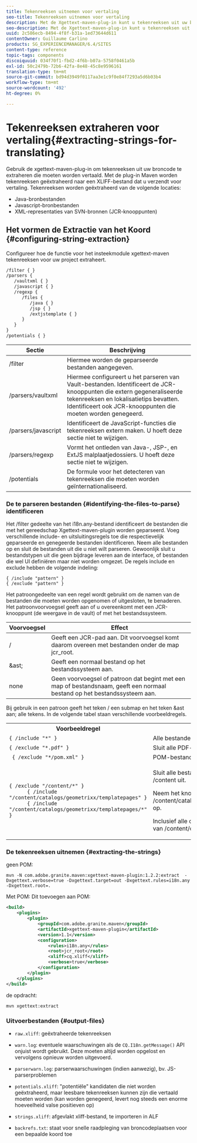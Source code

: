 ```yaml
---
title: Tekenreeksen uitnemen voor vertaling
seo-title: Tekenreeksen uitnemen voor vertaling
description: Met de Xgettext-maven-plug-in kunt u tekenreeksen uit uw broncode extraheren die moeten worden vertaald
seo-description: Met de Xgettext-maven-plug-in kunt u tekenreeksen uit uw broncode extraheren die moeten worden vertaald
uuid: 2c586ecb-8494-4f8f-b31a-1ed73644d611
contentOwner: Guillaume Carlino
products: SG_EXPERIENCEMANAGER/6.4/SITES
content-type: reference
topic-tags: components
discoiquuid: 034f70f1-fbd2-4f6b-b07a-5758f0461a5b
exl-id: 50c2479b-72b6-42fa-8e48-45c8e9596161
translation-type: tm+mt
source-git-commit: bd94d3949f0117aa3e1c9f0e84f7293a5d6b03b4
workflow-type: tm+mt
source-wordcount: '492'
ht-degree: 0%

---
```


# Tekenreeksen extraheren voor vertaling{#extracting-strings-for-translating}

Gebruik de xgettext-maven-plug-in om tekenreeksen uit uw broncode te extraheren die moeten worden vertaald. Met de plug-in Maven worden tekenreeksen geëxtraheerd naar een XLIFF-bestand dat u verzendt voor vertaling. Tekenreeksen worden geëxtraheerd van de volgende locaties:

* Java-bronbestanden
* Javascript-bronbestanden
* XML-representaties van SVN-bronnen (JCR-knooppunten)

## Het vormen de Extractie van het Koord {#configuring-string-extraction}

Configureer hoe de functie voor het insteekmodule xgettext-maven tekenreeksen voor uw project extraheert.

```xml
/filter { }
/parsers {
   /vaultxml { }
   /javascript { }
   /regexp {
      /files {
         /java { } 
         /jsp { }
         /extjstemplate { }
      }
   }
}
/potentials { }
```

| Sectie | Beschrijving |
|---|---|
| /filter | Hiermee worden de geparseerde bestanden aangegeven. |
| /parsers/vaultxml | Hiermee configureert u het parseren van Vault-bestanden. Identificeert de JCR-knooppunten die extern gegeneraliseerde tekenreeksen en lokalisatietips bevatten. Identificeert ook JCR-knooppunten die moeten worden genegeerd. |
| /parsers/javascript | Identificeert de JavaScript-functies die tekenreeksen extern maken. U hoeft deze sectie niet te wijzigen. |
| /parsers/regexp | Vormt het ontleden van Java-, JSP-, en ExtJS malplaatjedossiers. U hoeft deze sectie niet te wijzigen. |
| /potentials | De formule voor het detecteren van tekenreeksen die moeten worden geïnternationaliseerd. |

### De te parseren bestanden {#identifying-the-files-to-parse} identificeren

Het /filter gedeelte van het i18n.any-bestand identificeert de bestanden die met het gereedschap Xgettext-maven-plugin worden geparseerd. Voeg verschillende include- en uitsluitingsregels toe die respectievelijk geparseerde en genegeerde bestanden identificeren. Neem alle bestanden op en sluit de bestanden uit die u niet wilt parseren. Gewoonlijk sluit u bestandstypen uit die geen bijdrage leveren aan de interface, of bestanden die wel UI definiëren maar niet worden omgezet. De regels include en exclude hebben de volgende indeling:

```
{ /include "pattern" }
{ /exclude "pattern" }
```

Het patroongedeelte van een regel wordt gebruikt om de namen van de bestanden die moeten worden opgenomen of uitgesloten, te benaderen. Het patroonvoorvoegsel geeft aan of u overeenkomt met een JCR-knooppunt (de weergave in de vault) of met het bestandssysteem.

| Voorvoegsel | Effect |
|---|---|
| / | Geeft een JCR-pad aan. Dit voorvoegsel komt daarom overeen met bestanden onder de map jcr_root. |
| &amp;ast; | Geeft een normaal bestand op het bestandssysteem aan. |
| none | Geen voorvoegsel of patroon dat begint met een map of bestandsnaam, geeft een normaal bestand op het bestandssysteem aan. |

Bij gebruik in een patroon geeft het teken / een submap en het teken &amp;ast aan; alle tekens. In de volgende tabel staan verschillende voorbeeldregels.

<table> 
 <tbody> 
  <tr> 
   <th>Voorbeeldregel</th> 
   <th>Effect</th> 
  </tr> 
  <tr> 
   <td><code>{ /include "*" }</code></td> 
   <td>Alle bestanden opnemen.</td> 
  </tr> 
  <tr> 
   <td><code>{ /exclude "*.pdf" }</code></td> 
   <td>Sluit alle PDF-bestanden uit.</td> 
  </tr> 
  <tr> 
   <td><code> { /exclude "*/pom.xml" }</code></td> 
   <td>POM-bestanden uitsluiten.</td> 
  </tr> 
  <tr> 
   <td><code class="code">{ /exclude "/content/*" }
      { /include "/content/catalogs/geometrixx/templatepages" }
      { /include "/content/catalogs/geometrixx/templatepages/*" }</code></td> 
   <td><p>Sluit alle bestanden onder het knooppunt /content uit.</p> <p>Neem het knooppunt /content/catalogs/geometrixx/templatepages op.</p> <p>Inclusief alle onderliggende knooppunten van /content/catalogs/geometrixx/sjablonen.</p> </td> 
  </tr> 
 </tbody> 
</table>

### De tekenreeksen uitnemen {#extracting-the-strings}

geen POM:

```shell
mvn -N com.adobe.granite.maven:xgettext-maven-plugin:1.2.2:extract  -Dxgettext.verbose=true -Dxgettext.target=out -Dxgettext.rules=i18n.any -Dxgettext.root=.
```

Met POM: Dit toevoegen aan POM:

```xml
<build>
    <plugins>
        <plugin>
            <groupId>com.adobe.granite.maven</groupId>
            <artifactId>xgettext-maven-plugin</artifactId>
            <version>1.1</version>
            <configuration>
                <rules>i18n.any</rules>
                <root>jcr_root</root>
                <xliff>cq.xliff</xliff>
                <verbose>true</verbose>
            </configuration>
        </plugin>
    </plugins>
</build>
```

de opdracht:

```shell
mvn xgettext:extract
```

### Uitvoerbestanden {#output-files}

* `raw.xliff`: geëxtraheerde tekenreeksen
* `warn.log`: eventuele waarschuwingen als de  `CQ.I18n.getMessage()` API onjuist wordt gebruikt. Deze moeten altijd worden opgelost en vervolgens opnieuw worden uitgevoerd.

* `parserwarn.log`: parserwaarschuwingen (indien aanwezig), bv. JS-parserproblemen
* `potentials.xliff`: &quot;potentiële&quot; kandidaten die niet worden geëxtraheerd, maar leesbare tekenreeksen kunnen zijn die vertaald moeten worden (kan worden genegeerd, levert nog steeds een enorme hoeveelheid valse positieven op)
* `strings.xliff`: afgevlakt xliff-bestand, te importeren in ALF
* `backrefs.txt`: staat voor snelle raadpleging van broncodeplaatsen voor een bepaalde koord toe
